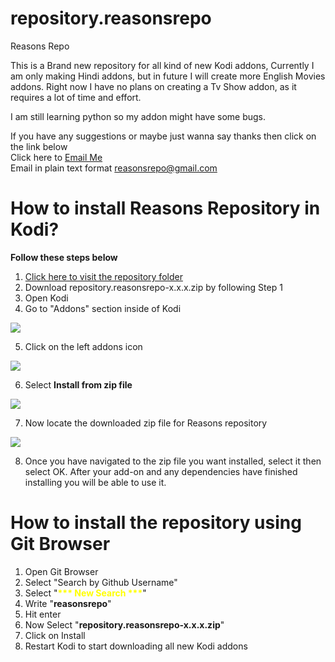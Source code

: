 # repository.reasonsrepo
Reasons Repo

This is a Brand new repository for all kind of new Kodi addons,
Currently I am only making Hindi addons, but in future I will create more English Movies addons.
Right now I have no plans on creating a Tv Show addon, as it requires a lot of time and effort.

I am still learning python so my addon might have some bugs.

If you have any suggestions or maybe just wanna say thanks then click on the link below
<br>
Click here to <a href="mailto:reasonsrepo@gmail.com">Email Me</a>
<br>
Email in plain text format
reasonsrepo@gmail.com


# How to install Reasons Repository in Kodi?
<b>Follow these steps below</b>

1. <a href="https://github.com/reasonsrepo/repository.reasonsrepo/tree/master/zips/repository.reasonsrepo">Click here to visit the repository folder</a>
2. Download repository.reasonsrepo-x.x.x.zip by following Step 1
3. Open Kodi
4. Go to "Addons" section inside of Kodi
<img src="https://bestforkodi.com/wp-content/uploads/2017/02/6-2.jpg">

5. Click on the left addons icon

<img src="https://bestforkodi.com/wp-content/uploads/2017/02/7-2.jpg">

6. Select <b>Install from zip file</b>

<img src="https://kodi.wiki/images/thumb/8/8c/Addon_install_from_zip.png/500px-Addon_install_from_zip.png">

7. Now locate the downloaded zip file for Reasons repository
<img src="https://kodi.wiki/images/thumb/8/83/Addon_install_from_zip_3.png/500px-Addon_install_from_zip_3.png">

8.  Once you have navigated to the zip file you want installed, select it then select OK. After your add-on and any dependencies have finished installing you will be able to use it.

# How to install the repository using Git Browser
1. Open Git Browser
2. Select "Search by Github Username"
3. Select "<b style="color:yellow;">*** New Search ***</b>"
4. Write "<b>reasonsrepo</b>"
5. Hit enter
6. Now Select "<b>repository.reasonsrepo-x.x.x.zip</b>"
7. Click on Install
8. Restart Kodi to start downloading all new Kodi addons
